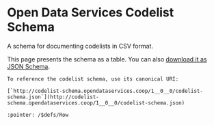 # Open Data Services Codelist Schema

A schema for documenting codelists in CSV format.

This page presents the schema as a table. You can also [download it as JSON Schema](../schema/codelist-schema.json).

```{tip}
To reference the codelist schema, use its canonical URI:

[`http://codelist-schema.opendataservices.coop/1__0__0/codelist-schema.json`](http://codelist-schema.opendataservices.coop/1__0__0/codelist-schema.json)
```

```{jsonschema} ../schema/codelist-schema.json
:pointer: /$defs/Row
```